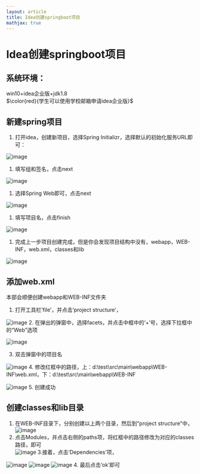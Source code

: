 ```yaml
---
layout: article
title: Idea创建springboot项目
mathjax: true
---
```


# Idea创建springboot项目
## 系统环境：
win10+idea企业版+jdk1.8   
$\color{red}{学生可以使用学校邮箱申请idea企业版}$
## 新建spring项目
1. 打开idea，创建新项目，选择Spring Initializr，选择默认的初始化服务URL即可：   


![image](https://user-images.githubusercontent.com/54270073/68842429-532c5f00-0701-11ea-9797-6fc6403a3faf.png)
1. 填写组和签名，点击next    


![image](https://user-images.githubusercontent.com/54270073/68842684-c03ff480-0701-11ea-8bfa-ff07b6d85484.png)
1. 选择Spring Web即可，点击next   


![image](https://user-images.githubusercontent.com/54270073/68842754-e36aa400-0701-11ea-9f3f-7c41a1d37c60.png)
1. 填写项目名，点击finish   


![image](https://user-images.githubusercontent.com/54270073/68842915-29c00300-0702-11ea-8ef9-598affd7eb34.png)

1. 完成上一步项目创建完成，但是你会发现项目结构中没有，webapp，WEB-INF，web.xml，classes和lib


![image](https://user-images.githubusercontent.com/54270073/68843040-668bfa00-0702-11ea-87cd-42a84a114296.png)

## 添加web.xml
本部会顺便创建webapp和WEB-INF文件夹   
1. 打开工具栏’file'，并点击‘project structure’，   

![image](https://user-images.githubusercontent.com/54270073/68843381-f92c9900-0702-11ea-8abd-53969726a85b.png)
2. 在弹出的弹窗中，选择facets，并点击中框中的‘+’号，选择下拉框中的“Web”选项   

![image](https://user-images.githubusercontent.com/54270073/68843568-4f014100-0703-11ea-94b9-a41a82f89f05.png)

3. 双击弹窗中的项目名

![image](https://user-images.githubusercontent.com/54270073/68843732-92f44600-0703-11ea-834d-512002082a34.png)
4. 修改红框中的路径，上：d:\test\src\main\webapp\WEB-INF\web.xml，下：d:\test\src\main\webapp\WEB-INF   

![image](https://user-images.githubusercontent.com/54270073/68843815-b61ef580-0703-11ea-9385-15b6c0d04a1a.png)
5. 创建成功

## 创建classes和lib目录
1. 在WEB-INF目录下，分别创建以上两个目录，然后到“project structure”中，    
![image](https://user-images.githubusercontent.com/54270073/68844121-40675980-0704-11ea-8912-568f75e92210.png)
2. 点击Modules，并点击右侧的paths项，将红框中的路径修改为对应的classes路径，即可   
![image](https://user-images.githubusercontent.com/54270073/68844208-64c33600-0704-11ea-8fa9-9619b040398a.png)
3.接着，点击‘Dependencies’项，

![image](https://user-images.githubusercontent.com/54270073/68844455-c84d6380-0704-11ea-9874-e776965fd5fd.png)
![image](https://user-images.githubusercontent.com/54270073/68844504-e1561480-0704-11ea-91d4-777b4217c26c.png)
![image](https://user-images.githubusercontent.com/54270073/68844551-f29f2100-0704-11ea-86ca-1f5ae1fd3f66.png)
4. 最后点击‘ok’即可